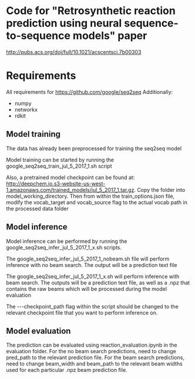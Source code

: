 # Code for "Retrosynthetic reaction prediction using neural sequence-to-sequence models" paper
http://pubs.acs.org/doi/full/10.1021/acscentsci.7b00303

# Requirements
All requirements for https://github.com/google/seq2seq
Additionally:
* numpy
* networkx
* rdkit

## Model training
The data has already been preprocessed for training the seq2seq model

Model training can be started by running the google_seq2seq_train_jul_5_2017_1.sh script

Also, a pretrained model checkpoint can be found at: http://deepchem.io.s3-website-us-west-1.amazonaws.com/trained_models/jul_5_2017_1.tar.gz. Copy the folder into model_working_directory. Then from within the train_options.json file, modify the vocab_target and vocab_source flag to the actual vocab path in the processed data folder

## Model inference
Model inference can be performed by running the google_seq2seq_infer_jul_5_2017_1_x.sh scripts. 

The google_seq2seq_infer_jul_5_2017_1_nobeam.sh file will perform inference with no beam search. The output will be a prediction text file

The google_seq2seq_infer_jul_5_2017_1_x.sh will perform inference with beam search. The outputs will be a prediction text file, as well as a .npz that contains the raw beams which will be processed during the model evaluation 

The ---checkpoint_path flag within the script should be changed to the relevant checkpoint file that you want to perform inference on.

## Model evaluation
The prediction can be evaluated using reaction_evaluation.ipynb in the evaluation folder. For the no beam search predictions, need to change pred_path to the relevant prediction file. For the beam search predictions, need to change beam_width and beam_path to the relevant beam widths used for each particular .npz beam prediction file. 
